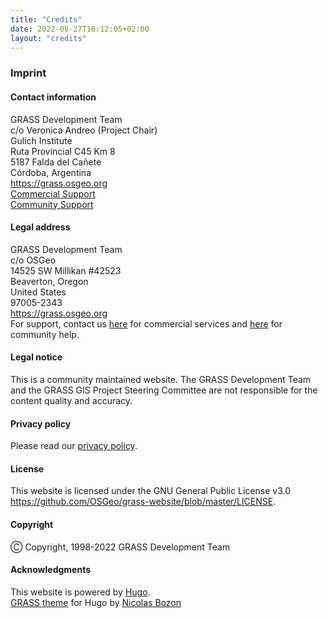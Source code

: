 ```yaml
---
title: "Credits"
date: 2022-08-27T10:12:05+02:00
layout: "credits"
---
```


### Imprint

#### Contact information

<div class="alert rounded-0 alert-default">
  <p>GRASS Development Team<br>
  c/o Veronica Andreo (Project Chair)<br>
  Gulich Institute<br>
  Ruta Provincial C45 Km 8<br>
  5187 Falda del Cañete<br>
  Córdoba, Argentina<br>
  <a href="https://grass.osgeo.org" target="_blank">https://grass.osgeo.org</a><br>
  <a href="https://grass.osgeo.org/support/commercial/" target="_blank">Commercial Support</a><br>
  <a href="https://grass.osgeo.org/support/community/" target="_blank">Community Support</a>
  </p>
</div>

#### Legal address

<div class="alert rounded-0 alert-default">
  <p>GRASS Development Team<br>
  c/o OSGeo<br>
  14525 SW Millikan #42523<br>
  Beaverton, Oregon<br>
  United States<br>
  97005-2343<br>
  <a href="https://grass.osgeo.org" target="_blank">https://grass.osgeo.org</a><br>
  For support, contact us <a href="https://grass.osgeo.org/support/commercial/" target="_blank">here</a> for commercial services and <a href="https://grass.osgeo.org/support/community/" target="_blank">here</a> for
  community help.
  </p>
</div>

#### Legal notice

This is a community maintained website. The  GRASS Development Team and the GRASS GIS Project Steering Committee are not responsible for the content quality and accuracy.

#### Privacy policy

Please read our [privacy policy](# "privacy policy").

#### License

This website is licensed under the GNU General Public License v3.0<br>
<a href="https://github.com/OSGeo/grass-website/blob/master/LICENSE" target="_blank">https://github.com/OSGeo/grass-website/blob/master/LICENSE</a>.

#### Copyright

&#9400; Copyright, 1998-2022 GRASS Development Team

#### Acknowledgments

This website is powered by [Hugo](https://gohugo.io/ "The world’s fastest framework for building websites").
\
[GRASS theme](https://grass.osgeo.org/about/theme/ "GRASS theme for Hugo") for Hugo by [Nicolas Bozon](http://cartogenic.com)
